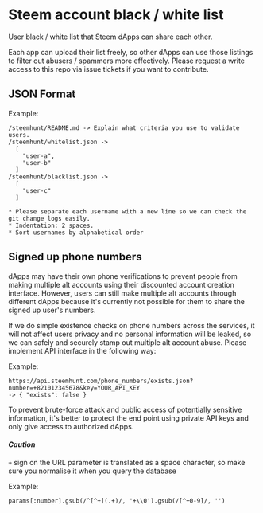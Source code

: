 # Steem account black / white list
User black / white list that Steem dApps can share each other.

Each app can upload their list freely, so other dApps can use those listings to filter out abusers / spammers more effectively. Please request a write access to this repo via issue tickets if you want to contribute.


## JSON Format
Example:
```
/steemhunt/README.md -> Explain what criteria you use to validate users.
/steemhunt/whitelist.json ->
  [
    "user-a",
    "user-b"
  ]
/steemhunt/blacklist.json ->
  [
    "user-c"
  ]

* Please separate each username with a new line so we can check the git change logs easily.
* Indentation: 2 spaces.
* Sort usernames by alphabetical order
```

## Signed up phone numbers

dApps may have their own phone verifications to prevent people from making multiple alt accounts using their discounted account creation interface. However, users can still make multiple alt accounts through different dApps because it's currently not possible for them to share the signed up user's numbers.

If we do simple existence checks on phone numbers across the services, it will not affect users privacy and no personal information will be leaked, so we can safely and securely stamp out multiple alt account abuse. Please implement API interface in the following way:

Example:
```
https://api.steemhunt.com/phone_numbers/exists.json?number=+821012345678&key=YOUR_API_KEY
-> { "exists": false }
```

To prevent brute-force attack and public access of potentially sensitive information, it's better to protect the end point using private API keys and only give access to authorized dApps.


#### *Caution*
`+` sign on the URL parameter is translated as a space character, so make sure you normalise it when you query the database

Example:
```
params[:number].gsub(/^[^+](.+)/, '+\\0').gsub(/[^+0-9]/, '')
```
